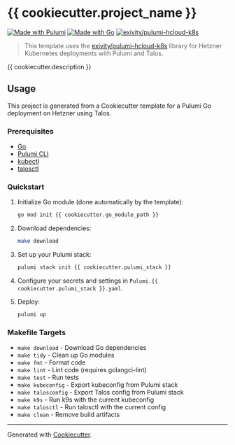 # {{ cookiecutter.project_name }}

[![Made with Pulumi](https://img.shields.io/badge/Made%20with-Pulumi-5F43E9?logo=pulumi&logoColor=white)](https://www.pulumi.com/)
[![Made with Go](https://img.shields.io/badge/Made%20with-Go-00ADD8?logo=go&logoColor=white)](https://golang.org/)
[![exivity/pulumi-hcloud-k8s](https://img.shields.io/github/stars/exivity/pulumi-hcloud-k8s?style=social&label=exivity%2Fpulumi-hcloud-k8s)](https://github.com/exivity/pulumi-hcloud-k8s)

> This template uses the [exivity/pulumi-hcloud-k8s](https://github.com/exivity/pulumi-hcloud-k8s) library for Hetzner Kubernetes deployments with Pulumi and Talos.

{{ cookiecutter.description }}

## Usage

This project is generated from a Cookiecutter template for a Pulumi Go deployment on Hetzner using Talos.

### Prerequisites

- [Go](https://golang.org/doc/install)
- [Pulumi CLI](https://www.pulumi.com/docs/get-started/install/)
- [kubectl](https://kubernetes.io/docs/tasks/tools/)
- [talosctl](https://www.talos.dev/v1.0/introduction/getting-started/#installing-talosctl)

### Quickstart

1. Initialize Go module (done automatically by the template):

   ```sh
   go mod init {{ cookiecutter.go_module_path }}
   ```

2. Download dependencies:

   ```sh
   make download
   ```

3. Set up your Pulumi stack:

   ```sh
   pulumi stack init {{ cookiecutter.pulumi_stack }}
   ```

4. Configure your secrets and settings in `Pulumi.{{ cookiecutter.pulumi_stack }}.yaml`.

5. Deploy:

   ```sh
   pulumi up
   ```

### Makefile Targets

- `make download` - Download Go dependencies
- `make tidy` - Clean up Go modules
- `make fmt` - Format code
- `make lint` - Lint code (requires golangci-lint)
- `make test` - Run tests
- `make kubeconfig` - Export kubeconfig from Pulumi stack
- `make talosconfig` - Export Talos config from Pulumi stack
- `make k9s` - Run k9s with the current kubeconfig
- `make talosctl` - Run talosctl with the current config
- `make clean` - Remove build artifacts

---

Generated with [Cookiecutter](https://cookiecutter.readthedocs.io/en/latest/).
